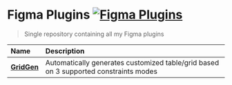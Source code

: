 # Figma Plugins [![Figma Plugins](https://img.shields.io/badge/figma-%40stevanussatria-0066B3)](https://figma.com/@stevanussatria)

> Single repository containing all my Figma plugins

| Name                                | Description                                                                          |
| :---------------------------------- | :----------------------------------------------------------------------------------- |
| [**GridGen**](/figma-table-creator) | Automatically generates customized table/grid based on 3 supported constraints modes |
